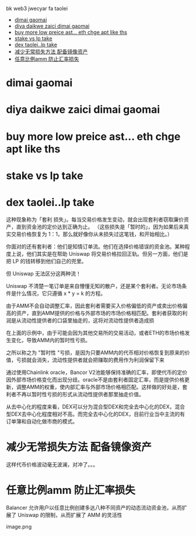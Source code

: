 bk web3 jwecyar fa taolei

<!-- TOC -->

- [dimai gaomai](#dimai-gaomai)
- [diya daikwe zaici dimai gaomai](#diya-daikwe-zaici-dimai-gaomai)
- [buy more low preice ast...  eth chge apt like ths](#buy-more-low-preice-ast--eth-chge-apt-like-ths)
- [stake vs lp take](#stake-vs-lp-take)
- [dex taolei..lp take](#dex-taoleilp-take)
- [减少无常损失方法  配备镜像资产](#减少无常损失方法--配备镜像资产)
- [任意比例amm 防止汇率损失](#任意比例amm-防止汇率损失)

<!-- /TOC -->

# dimai gaomai
# diya daikwe zaici dimai gaomai 
#  buy more low preice ast...  eth chge apt like ths
# stake vs lp take
# dex taolei..lp take

这种现象称为「套利 损失」。每当交易价格发生变动，就会出现套利者窃取廉价资产，直到资金池的定价达到正确为止。 （这些损失是「暂时的」，因为如果后来真实交易价格恢复为 1：1，那么就好像你从未损失过这笔钱，和开始相比。）


你面对的还有套利者：他们是知情订单流。他们在选择价格错误的资金池。某种程度上说，他们其实是在帮助 Uniswap 将交易价格拉回正轨。但另一方面，他们是把 LP 的钱转移到他们自己的兜里。


但 Uniswap 无法区分这两种流！

Uniswap 不清楚一笔订单是来自懵懂无知的散户，还是某个套利者。无论市场条件是什么情况，它只遵循 x * y = k 的方程。


由于AMM不会自动调整汇率，因此套利者需要买入价格偏低的资产或卖出价格偏高的资产，直到AMM提供的价格与外部市场的市场价格相匹配。套利者获取的利润是从流动性提供者的口袋里抽走的，这将对流动性提供者造成损


在上面的示例中，由于可能会因为其他交易所的交易活动，或者ETH的市场价格发生变化，导致AMM内的暂时性亏损。


之所以称之为 "暂时性 "亏损，是因为只要AMM内的代币相对价格恢复到原来的价值，亏损就会消失，流动性提供者就会把赚取的费用作为利润保留下来



通过使用Chainlink oracle，Bancor V2池能够保持准确的汇率，即使代币的定价因外部市场价格变化而出现分歧。oracle不是由套利者固定汇率，而是提供价格更新，调整AMM的权重，使内部汇率与外部市场价格相匹配。这样做的好处是，套利者不再以暂时性亏损的形式从流动性提供者那里抽走价值。

 从去中心化的程度来看，DEX可以分为混合型DEX和完全去中心化的DEX，混合型DEX去中心化程度相对不高。而完全去中心化的DEX，目前行业当中主流的有订单簿和自动化做市商的模式。


# 减少无常损失方法  配备镜像资产

 这样代币价格波动毫无波澜，对冲了。。。

# 任意比例amm 防止汇率损失

Balancer 允许用户以任意比例创建多达八种不同资产的动态流动资金池，从而扩展了 Uniswap 的限制，从而扩展了 AMM 的灵活性

 image.png